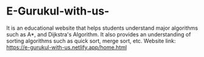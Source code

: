 # E-Gurukul-with-us-
It is an educational website that helps students understand major algorithms such as A*, and Dijkstra's Algorithm. It also provides an understanding of sorting algorithms such as quick sort, merge sort, etc.
Website link: https://e-gurukul-with-us.netlify.app/home.html
